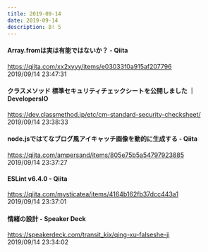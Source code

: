 ```yaml
---
title: 2019-09-14
date: 2019-09-14
description: B! 5
---
```


#### Array.fromは実は有能ではないか？ - Qiita
https://qiita.com/xx2xyyy/items/e03033f0a915af207796<br>
2019/09/14 23:47:31<br>


#### クラスメソッド 標準セキュリティチェックシートを公開しました ｜ DevelopersIO
https://dev.classmethod.jp/etc/cm-standard-security-checksheet/<br>
2019/09/14 23:38:33<br>


#### node.jsではてなブログ風アイキャッチ画像を動的に生成する - Qiita
https://qiita.com/ampersand/items/805e75b5a54797923885<br>
2019/09/14 23:37:27<br>


#### ESLint v6.4.0 - Qiita
https://qiita.com/mysticatea/items/4164b162fb37dcc443a1<br>
2019/09/14 23:37:01<br>


#### 情緒の設計 - Speaker Deck
https://speakerdeck.com/transit_kix/qing-xu-falseshe-ji<br>
2019/09/14 23:34:02<br>


